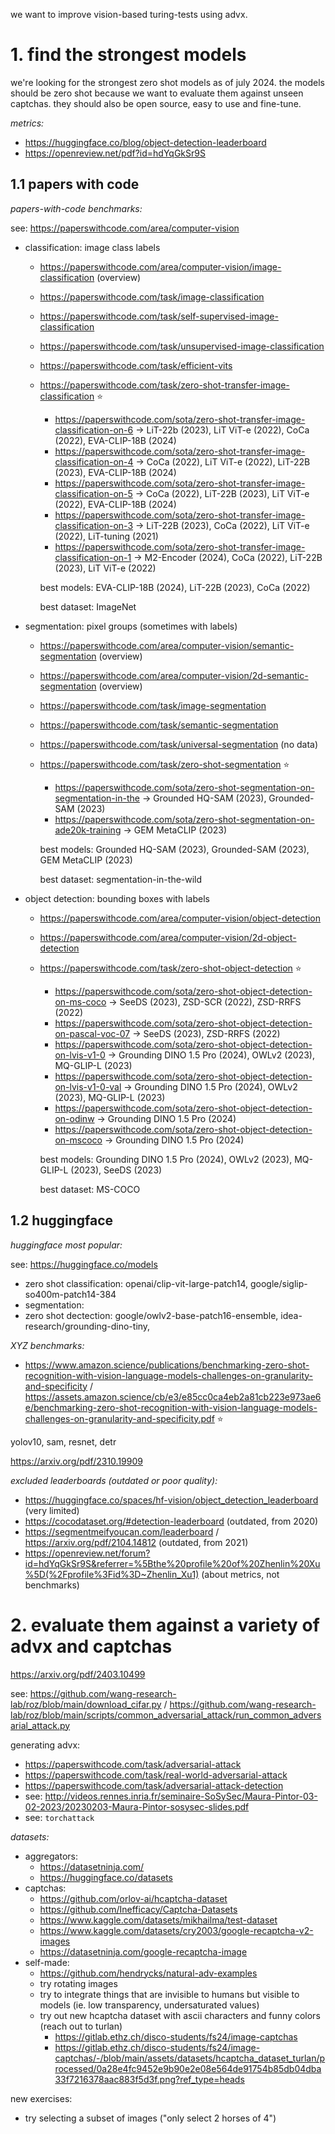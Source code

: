 we want to improve vision-based turing-tests using advx.

# 1. find the strongest models

we're looking for the strongest zero shot models as of july 2024. the models should be zero shot because we want to evaluate them against unseen captchas. they should also be open source, easy to use and fine-tune.

*metrics:*

- https://huggingface.co/blog/object-detection-leaderboard
- https://openreview.net/pdf?id=hdYqGkSr9S

## 1.1 papers with code

*papers-with-code benchmarks:*

see: https://paperswithcode.com/area/computer-vision

- classification: image class labels
    
    - https://paperswithcode.com/area/computer-vision/image-classification (overview)
    - https://paperswithcode.com/task/image-classification
    - https://paperswithcode.com/task/self-supervised-image-classification
    - https://paperswithcode.com/task/unsupervised-image-classification
    - https://paperswithcode.com/task/efficient-vits
    - https://paperswithcode.com/task/zero-shot-transfer-image-classification ⭐️
        - https://paperswithcode.com/sota/zero-shot-transfer-image-classification-on-6 → LiT-22b (2023), LiT ViT-e (2022), CoCa (2022), EVA-CLIP-18B (2024)
        - https://paperswithcode.com/sota/zero-shot-transfer-image-classification-on-4 → CoCa (2022), LiT ViT-e (2022), LiT-22B (2023), EVA-CLIP-18B (2024)
        - https://paperswithcode.com/sota/zero-shot-transfer-image-classification-on-5 → CoCa (2022), LiT-22B (2023), LiT ViT-e (2022), EVA-CLIP-18B (2024)
        - https://paperswithcode.com/sota/zero-shot-transfer-image-classification-on-3 → LiT-22B (2023), CoCa (2022), LiT ViT-e (2022), LiT-tuning (2021)
        - https://paperswithcode.com/sota/zero-shot-transfer-image-classification-on-1 → M2-Encoder (2024), CoCa (2022), LiT-22B (2023), LiT ViT-e (2022)

        best models: EVA-CLIP-18B (2024), LiT-22B (2023), CoCa (2022)

        best dataset: ImageNet

- segmentation: pixel groups (sometimes with labels)

    - https://paperswithcode.com/area/computer-vision/semantic-segmentation (overview)
    - https://paperswithcode.com/area/computer-vision/2d-semantic-segmentation (overview)
    - https://paperswithcode.com/task/image-segmentation
    - https://paperswithcode.com/task/semantic-segmentation
    - https://paperswithcode.com/task/universal-segmentation (no data)
    - https://paperswithcode.com/task/zero-shot-segmentation ⭐️
        - https://paperswithcode.com/sota/zero-shot-segmentation-on-segmentation-in-the → Grounded HQ-SAM (2023), Grounded-SAM (2023)
        - https://paperswithcode.com/sota/zero-shot-segmentation-on-ade20k-training → GEM MetaCLIP (2023)
        
        best models: Grounded HQ-SAM (2023), Grounded-SAM (2023), GEM MetaCLIP (2023)

        best dataset: segmentation-in-the-wild

- object detection: bounding boxes with labels
    
    - https://paperswithcode.com/area/computer-vision/object-detection
    - https://paperswithcode.com/area/computer-vision/2d-object-detection
    - https://paperswithcode.com/task/zero-shot-object-detection ⭐️
        - https://paperswithcode.com/sota/zero-shot-object-detection-on-ms-coco → SeeDS (2023), ZSD-SCR (2022), ZSD-RRFS (2022)
        - https://paperswithcode.com/sota/zero-shot-object-detection-on-pascal-voc-07 → SeeDS (2023), ZSD-RRFS (2022)
        - https://paperswithcode.com/sota/zero-shot-object-detection-on-lvis-v1-0 → Grounding DINO 1.5 Pro (2024), OWLv2 (2023), MQ-GLIP-L (2023)
        - https://paperswithcode.com/sota/zero-shot-object-detection-on-lvis-v1-0-val → Grounding DINO 1.5 Pro (2024), OWLv2 (2023), MQ-GLIP-L (2023)
        - https://paperswithcode.com/sota/zero-shot-object-detection-on-odinw → Grounding DINO 1.5 Pro (2024)
        - https://paperswithcode.com/sota/zero-shot-object-detection-on-mscoco → Grounding DINO 1.5 Pro (2024)

        best models: Grounding DINO 1.5 Pro (2024), OWLv2 (2023), MQ-GLIP-L (2023), SeeDS (2023)

        best dataset: MS-COCO 

## 1.2 huggingface

*huggingface most popular:*

see: https://huggingface.co/models

- zero shot classification: openai/clip-vit-large-patch14, google/siglip-so400m-patch14-384
- segmentation:
- zero shot dectection: google/owlv2-base-patch16-ensemble, idea-research/grounding-dino-tiny, 



*XYZ benchmarks:*


- https://www.amazon.science/publications/benchmarking-zero-shot-recognition-with-vision-language-models-challenges-on-granularity-and-specificity / https://assets.amazon.science/cb/e3/e85cc0ca4eb2a81cb223e973ae6e/benchmarking-zero-shot-recognition-with-vision-language-models-challenges-on-granularity-and-specificity.pdf ⭐️

yolov10, sam, resnet, detr







https://arxiv.org/pdf/2310.19909


*excluded leaderboards (outdated or poor quality):*

- https://huggingface.co/spaces/hf-vision/object_detection_leaderboard (very limited)
- https://cocodataset.org/#detection-leaderboard (outdated, from 2020)
- https://segmentmeifyoucan.com/leaderboard / https://arxiv.org/pdf/2104.14812 (outdated, from 2021)
- https://openreview.net/forum?id=hdYqGkSr9S&referrer=%5Bthe%20profile%20of%20Zhenlin%20Xu%5D(%2Fprofile%3Fid%3D~Zhenlin_Xu1) (about metrics, not benchmarks)












# 2. evaluate them against a variety of advx and captchas

https://arxiv.org/pdf/2403.10499

see: https://github.com/wang-research-lab/roz/blob/main/download_cifar.py / https://github.com/wang-research-lab/roz/blob/main/scripts/common_adversarial_attack/run_common_adversarial_attack.py

generating advx:

- https://paperswithcode.com/task/adversarial-attack
- https://paperswithcode.com/task/real-world-adversarial-attack
- https://paperswithcode.com/task/adversarial-attack-detection
- see: http://videos.rennes.inria.fr/seminaire-SoSySec/Maura-Pintor-03-02-2023/20230203-Maura-Pintor-sosysec-slides.pdf
- see: `torchattack`

*datasets:*

- aggregators:
    - https://datasetninja.com/
    - https://huggingface.co/datasets
- captchas:
    - https://github.com/orlov-ai/hcaptcha-dataset
    - https://github.com/Inefficacy/Captcha-Datasets
    - https://www.kaggle.com/datasets/mikhailma/test-dataset
    - https://www.kaggle.com/datasets/cry2003/google-recaptcha-v2-images
    - https://datasetninja.com/google-recaptcha-image
- self-made:
    - https://github.com/hendrycks/natural-adv-examples
    - try rotating images
    - try to integrate things that are invisible to humans but visible to models (ie. low transparency, undersaturated values)
    - try out new hcaptcha dataset with ascii characters and funny colors (reach out to turlan)
        - https://gitlab.ethz.ch/disco-students/fs24/image-captchas
        - https://gitlab.ethz.ch/disco-students/fs24/image-captchas/-/blob/main/assets/datasets/hcaptcha_dataset_turlan/processed/0a28e4fc9452e9b90e2e08e564de91754b85db04dba33f7216378aac883f5d3f.png?ref_type=heads

new exercises:

- try selecting a subset of images ("only select 2 horses of 4")
